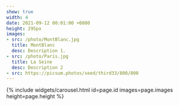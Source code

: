 ```yaml
---
show: true
width: 4
date: 2021-09-12 00:01:00 +0800
height: 295px
images:
- src: /photo/MontBlanc.jpg
  title: MontBlanc
  desc: Description 1.
- src: /photo/Paris.jpg
  title: La Seine
  desc: Description 2
- src: https://picsum.photos/seed/third33/800/800
---
```


{% include widgets/carousel.html id=page.id images=page.images height=page.height %}
